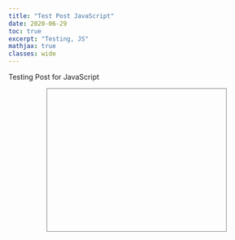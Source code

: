 ```yaml
---
title: "Test Post JavaScript"
date: 2020-06-29
toc: true
excerpt: "Testing, JS"
mathjax: true
classes: wide	
---
```


Testing Post for JavaScript


<svg id="window" version="1.1" xmlns="http://www.w3.org/2000/svg" viewBox="-0.5 -0.5 1 1" style="display:block; width:70%; height:20em; margin:0em auto; border:0.07em solid #808080">
	<path d="" fill="#E8E8E8" stroke-width="0.006" stroke="#808080"/>
	<g fill="#909090"></g>
	<g fill="#FF0000"></g>
</svg>

<script type="text/javascript">
	var svg = document.getElementById("window");	

		// create the circle node, set attributes, and append it to the SVG node
	const circleNode = document.createElementNS('http://www.w3.org/2000/svg', 'circle');
	circleNode.setAttributeNS(null, 'cx', '50');
	circleNode.setAttributeNS(null, 'cy', '50');
	circleNode.setAttributeNS(null, 'r', '40');
	circleNode.setAttributeNS(null, 'fill', 'blue');
	svgNode.appendChild(circleNode);
</script>